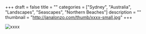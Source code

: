 +++
draft = false
title = ""
categories = ["Sydney", "Australia", "Landscapes", "Seascapes", "Northern Beaches"]
description = ""
thumbnail = "http://janalonzo.com/thumb/xxxx-small.jpg"
+++

<img sizes="(max-width: 30em) 100%, (max-width: 50em) 50%,
            calc(33% - 100px)"
     srcset="/thumb/xxxx.jpg 3200w,
             /thumb/xxxx-large.jpg 2560w,
             /thumb/xxxx.jpg 2048w,
             /thumb/xxxx-small.jpg 1024w,
             /thumb/xxxx-xsmall.jpg 640w"
     src="/thumb/xxxx-small.jpg"
     class="caption__media"
     alt="xxxx"
     itemprop="thumbnailUrl"/>
